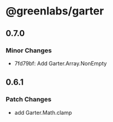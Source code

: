# @greenlabs/garter

## 0.7.0

### Minor Changes

- 7fd79bf: Add Garter.Array.NonEmpty

## 0.6.1

### Patch Changes

- add Garter.Math.clamp
